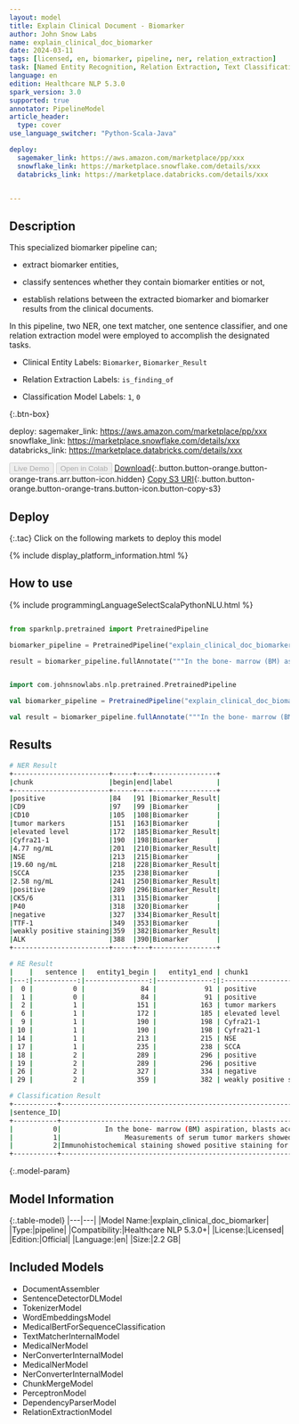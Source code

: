 ```yaml
---
layout: model
title: Explain Clinical Document - Biomarker
author: John Snow Labs
name: explain_clinical_doc_biomarker
date: 2024-03-11
tags: [licensed, en, biomarker, pipeline, ner, relation_extraction]
task: [Named Entity Recognition, Relation Extraction, Text Classification, Pipeline Healthcare]
language: en
edition: Healthcare NLP 5.3.0
spark_version: 3.0
supported: true
annotator: PipelineModel
article_header:
  type: cover
use_language_switcher: "Python-Scala-Java"

deploy:
  sagemaker_link: https://aws.amazon.com/marketplace/pp/xxx
  snowflake_link: https://marketplace.snowflake.com/details/xxx
  databricks_link: https://marketplace.databricks.com/details/xxx


---
```


## Description

This specialized biomarker pipeline can;

- extract biomarker entities,

- classify sentences whether they contain biomarker entities or not,

- establish relations between the extracted biomarker and biomarker results from the clinical documents.

In this pipeline, two NER, one text matcher, one sentence classifier, and one relation extraction model were employed to accomplish the designated tasks.

- Clinical Entity Labels:  `Biomarker`, `Biomarker_Result`

- Relation Extraction Labels:  `is_finding_of`
  
- Classification Model Labels:  `1`, `0`

{:.btn-box}


deploy:
  sagemaker_link: https://aws.amazon.com/marketplace/pp/xxx
  snowflake_link: https://marketplace.snowflake.com/details/xxx
  databricks_link: https://marketplace.databricks.com/details/xxx


<button class="button button-orange" disabled>Live Demo</button>
<button class="button button-orange" disabled>Open in Colab</button>
[Download](https://s3.amazonaws.com/auxdata.johnsnowlabs.com/clinical/models/explain_clinical_doc_biomarker_en_5.3.0_3.0_1710143149515.zip){:.button.button-orange.button-orange-trans.arr.button-icon.hidden}
[Copy S3 URI](s3://auxdata.johnsnowlabs.com/clinical/models/explain_clinical_doc_biomarker_en_5.3.0_3.0_1710143149515.zip){:.button.button-orange.button-orange-trans.button-icon.button-copy-s3}


## Deploy

{:.tac}
Click on the following markets to deploy this model

{% include display_platform_information.html %}


## How to use



<div class="tabs-box" markdown="1">
{% include programmingLanguageSelectScalaPythonNLU.html %}
  
```python

from sparknlp.pretrained import PretrainedPipeline

biomarker_pipeline = PretrainedPipeline("explain_clinical_doc_biomarker", "en", "clinical/models")

result = biomarker_pipeline.fullAnnotate("""In the bone- marrow (BM) aspiration, blasts accounted for 88.1% of ANCs, which were positive for CD9 and CD10 on flow cytometry. Measurements of serum tumor markers showed elevated level of Cyfra21-1: 4.77 ng/mL, NSE: 19.60 ng/mL, and SCCA: 2.58 ng/mL. Immunohistochemical staining showed positive staining for CK5/6, P40, and negative staining for TTF-1 and weakly positive staining for ALK.""")

```
```scala

import com.johnsnowlabs.nlp.pretrained.PretrainedPipeline

val biomarker_pipeline = PretrainedPipeline("explain_clinical_doc_biomarker", "en", "clinical/models")

val result = biomarker_pipeline.fullAnnotate("""In the bone- marrow (BM) aspiration, blasts accounted for 88.1% of ANCs, which were positive for CD9 and CD10 on flow cytometry. Measurements of serum tumor markers showed elevated level of Cyfra21-1: 4.77 ng/mL, NSE: 19.60 ng/mL, and SCCA: 2.58 ng/mL. Immunohistochemical staining showed positive staining for CK5/6, P40, and negative staining for TTF-1 and weakly positive staining for ALK.""")

```
</div>

## Results

```bash
# NER Result
+------------------------+-----+---+----------------+
|chunk                   |begin|end|label           |
+------------------------+-----+---+----------------+
|positive                |84   |91 |Biomarker_Result|
|CD9                     |97   |99 |Biomarker       |
|CD10                    |105  |108|Biomarker       |
|tumor markers           |151  |163|Biomarker       |
|elevated level          |172  |185|Biomarker_Result|
|Cyfra21-1               |190  |198|Biomarker       |
|4.77 ng/mL              |201  |210|Biomarker_Result|
|NSE                     |213  |215|Biomarker       |
|19.60 ng/mL             |218  |228|Biomarker_Result|
|SCCA                    |235  |238|Biomarker       |
|2.58 ng/mL              |241  |250|Biomarker_Result|
|positive                |289  |296|Biomarker_Result|
|CK5/6                   |311  |315|Biomarker       |
|P40                     |318  |320|Biomarker       |
|negative                |327  |334|Biomarker_Result|
|TTF-1                   |349  |353|Biomarker       |
|weakly positive staining|359  |382|Biomarker_Result|
|ALK                     |388  |390|Biomarker       |
+------------------------+-----+---+----------------+

# RE Result
|    |   sentence |   entity1_begin |   entity1_end | chunk1                   | entity1          |   entity2_begin |   entity2_end | chunk2         | entity2          | relation      |   confidence |
|---:|-----------:|----------------:|--------------:|:-------------------------|:-----------------|----------------:|--------------:|:---------------|:-----------------|:--------------|-------------:|
|  0 |          0 |              84 |            91 | positive                 | Biomarker_Result |              97 |            99 | CD9            | Biomarker        | is_finding_of |     0.993281 |
|  1 |          0 |              84 |            91 | positive                 | Biomarker_Result |             105 |           108 | CD10           | Biomarker        | is_finding_of |     0.998891 |
|  2 |          1 |             151 |           163 | tumor markers            | Biomarker        |             172 |           185 | elevated level | Biomarker_Result | is_finding_of |     0.900508 |
|  6 |          1 |             172 |           185 | elevated level           | Biomarker_Result |             190 |           198 | Cyfra21-1      | Biomarker        | is_finding_of |     0.995038 |
|  9 |          1 |             190 |           198 | Cyfra21-1                | Biomarker        |             201 |           210 | 4.77 ng/mL     | Biomarker_Result | is_finding_of |     0.981873 |
| 10 |          1 |             190 |           198 | Cyfra21-1                | Biomarker        |             218 |           228 | 19.60 ng/mL    | Biomarker_Result | is_finding_of |     0.541739 |
| 14 |          1 |             213 |           215 | NSE                      | Biomarker        |             218 |           228 | 19.60 ng/mL    | Biomarker_Result | is_finding_of |     0.988173 |
| 17 |          1 |             235 |           238 | SCCA                     | Biomarker        |             241 |           250 | 2.58 ng/mL     | Biomarker_Result | is_finding_of |     0.995757 |
| 18 |          2 |             289 |           296 | positive                 | Biomarker_Result |             311 |           315 | CK5/6          | Biomarker        | is_finding_of |     0.866368 |
| 19 |          2 |             289 |           296 | positive                 | Biomarker_Result |             318 |           320 | P40            | Biomarker        | is_finding_of |     0.895999 |
| 26 |          2 |             327 |           334 | negative                 | Biomarker_Result |             349 |           353 | TTF-1          | Biomarker        | is_finding_of |     0.994164 |
| 29 |          2 |             359 |           382 | weakly positive staining | Biomarker_Result |             388 |           390 | ALK            | Biomarker        | is_finding_of |     0.988431 |

# Classification Result
+-----------+-------------------------------------------------------------------------------------------------------------------------------------------+-----+
|sentence_ID|                                                                                                                                   sentence|class|
+-----------+-------------------------------------------------------------------------------------------------------------------------------------------+-----+
|          0|           In the bone- marrow (BM) aspiration, blasts accounted for 88.1% of ANCs, which were positive for CD9 and CD10 on flow cytometry.|    1|
|          1|                Measurements of serum tumor markers showed elevated level of Cyfra21-1: 4.77 ng/mL, NSE: 19.60 ng/mL, and SCCA: 2.58 ng/mL.|    1|
|          2|Immunohistochemical staining showed positive staining for CK5/6, P40, and negative staining for TTF-1 and weakly positive staining for ALK.|    1|
+-----------+-------------------------------------------------------------------------------------------------------------------------------------------+-----+
```

{:.model-param}
## Model Information

{:.table-model}
|---|---|
|Model Name:|explain_clinical_doc_biomarker|
|Type:|pipeline|
|Compatibility:|Healthcare NLP 5.3.0+|
|License:|Licensed|
|Edition:|Official|
|Language:|en|
|Size:|2.2 GB|

## Included Models

- DocumentAssembler
- SentenceDetectorDLModel
- TokenizerModel
- WordEmbeddingsModel
- MedicalBertForSequenceClassification
- TextMatcherInternalModel
- MedicalNerModel
- NerConverterInternalModel
- MedicalNerModel
- NerConverterInternalModel
- ChunkMergeModel
- PerceptronModel
- DependencyParserModel
- RelationExtractionModel
